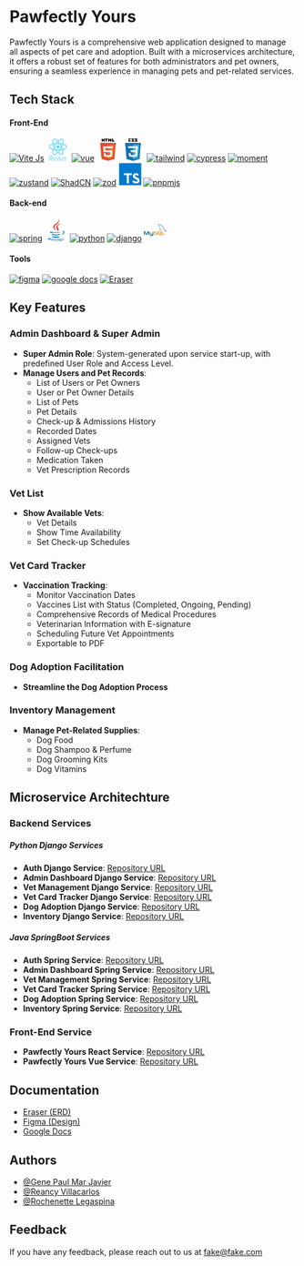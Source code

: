 
# Pawfectly Yours

Pawfectly Yours is a comprehensive web application designed to manage all aspects of pet care and adoption. Built with a microservices architecture, it offers a robust set of features for both administrators and pet owners, ensuring a seamless experience in managing pets and pet-related services.

## Tech Stack
#### Front-End
<a href="https://vitejs.dev/" target="_blank" rel="noreferrer"><img src="https://upload.wikimedia.org/wikipedia/commons/f/f1/Vitejs-logo.svg" alt="Vite Js" width="40" height="40"/></a>
<a href="https://reactjs.org/" target="_blank" rel="noreferrer"><img src="https://raw.githubusercontent.com/devicons/devicon/master/icons/react/react-original-wordmark.svg" alt="react" width="40" height="40"/></a>
<a href="https://vuejs.org/" target="_blank" rel="noreferrer"><img src="https://encrypted-tbn0.gstatic.com/images?q=tbn:ANd9GcSCqL6Xor0Q2-lH8WI1wEKe-KlfVHIituv69A&s" alt="vue" width="40" height="40"/></a>
<a href="https://www.w3.org/html/" target="_blank" rel="noreferrer"><img src="https://raw.githubusercontent.com/devicons/devicon/master/icons/html5/html5-original-wordmark.svg" alt="html5" width="40" height="40"/></a>
<a href="https://www.w3schools.com/css/" target="_blank" rel="noreferrer"><img src="https://raw.githubusercontent.com/devicons/devicon/master/icons/css3/css3-original-wordmark.svg" alt="css3" width="40" height="40"/></a>
<a href="https://tailwindcss.com/" target="_blank" rel="noreferrer"><img src="https://www.vectorlogo.zone/logos/tailwindcss/tailwindcss-icon.svg" alt="tailwind" width="40" height="40"/></a>
<a href="https://www.cypress.io/" target="_blank" rel="noreferrer"><img src="https://static-00.iconduck.com/assets.00/cypress-icon-2048x2045-rgul477b.png" alt="cypress" width="40" height="40"/></a>
<a href="https://momentjs.com/" target="_blank" rel="noreferrer"><img src="https://static-00.iconduck.com/assets.00/moment-js-icon-512x512-lezm7xw5.png" alt="moment" width="40" height="40"/></a>
<a href="https://zustand-demo.pmnd.rs/" target="_blank" rel="noreferrer"><img src="https://repository-images.githubusercontent.com/180328715/fca49300-e7f1-11ea-9f51-cfd949b31560" alt="zustand" width="70" height="40"/></a>
<a href="https://ui.shadcn.com/" target="_blank" rel="noreferrer"><img src="https://avatars.githubusercontent.com/u/139895814?s=200&v=4" alt="ShadCN" width="40" height="40"/></a>
<a href="https://zod.dev/" target="_blank" rel="noreferrer"><img src="https://zod.dev/logo.svg" alt="zod" width="40" height="40"/></a>
<a href="https://www.typescriptlang.org/" target="_blank" rel="noreferrer"><img src="https://raw.githubusercontent.com/devicons/devicon/master/icons/typescript/typescript-original.svg" alt="typescript" width="40" height="40"/></a>
<a href="https://pnpm.io/" target="_blank" rel="noreferrer"><img src="https://encrypted-tbn0.gstatic.com/images?q=tbn:ANd9GcQFGdfm4TV8oBpvmwHUAZlLGFUocZu2BmQkI1Y4MtBSrw&s" alt="pnpmjs" width="40" height="40"/></a>

#### Back-end
<a href="https://spring.io/" target="_blank" rel="noreferrer"><img src="https://www.vectorlogo.zone/logos/springio/springio-icon.svg" alt="spring" width="40" height="40"/></a>
<a href="https://www.java.com" target="_blank" rel="noreferrer"><img src="https://raw.githubusercontent.com/devicons/devicon/master/icons/java/java-original.svg" alt="java" width="40" height="40"/></a>
<a href="https://www.python.org/" target="_blank" rel="noreferrer"><img src="https://cdn3.iconfinder.com/data/icons/logos-and-brands-adobe/512/267_Python-512.png" alt="python" width="40" height="40"/></a>
<a href="https://www.djangoproject.com/" target="_blank" rel="noreferrer"><img src="https://p7.hiclipart.com/preview/159/366/532/django-python-computer-icons-logo-portable-network-graphics-python.jpg" alt="django" width="40" height="40"/></a>
<a href="https://www.mysql.com/" target="_blank" rel="noreferrer"><img src="https://raw.githubusercontent.com/devicons/devicon/master/icons/mysql/mysql-original-wordmark.svg" alt="mysql" width="40" height="40"/></a>

#### Tools
<a href="https://www.figma.com/" target="_blank" rel="noreferrer"><img src="https://www.vectorlogo.zone/logos/figma/figma-icon.svg" alt="figma" width="40" height="40"/></a>
<a href="https://docs.google.com/" target="_blank" rel="noreferrer"><img src="https://w7.pngwing.com/pngs/508/807/png-transparent-google-docs-google-drive-internet-document-google-blue-angle-text-thumbnail.png" alt="google docs" width="40" height="40"/></a>
<a href="https://app.eraser.io/" target="_blank" rel="noreferrer"><img src="https://seeklogo.com/images/E/eraser-icon-logo-F728D47E71-seeklogo.com.png" alt="Eraser" width="40" height="40"/></a>

## Key Features

### Admin Dashboard & Super Admin
- **Super Admin Role**: System-generated upon service start-up, with predefined User Role and Access Level.
- **Manage Users and Pet Records**:
  - List of Users or Pet Owners
  - User or Pet Owner Details
  - List of Pets
  - Pet Details
  - Check-up & Admissions History
  - Recorded Dates
  - Assigned Vets
  - Follow-up Check-ups
  - Medication Taken
  - Vet Prescription Records

### Vet List
- **Show Available Vets**:
  - Vet Details
  - Show Time Availability
  - Set Check-up Schedules

### Vet Card Tracker
- **Vaccination Tracking**:
  - Monitor Vaccination Dates
  - Vaccines List with Status (Completed, Ongoing, Pending)
  - Comprehensive Records of Medical Procedures
  - Veterinarian Information with E-signature
  - Scheduling Future Vet Appointments
  - Exportable to PDF

### Dog Adoption Facilitation
- **Streamline the Dog Adoption Process**

### Inventory Management
- **Manage Pet-Related Supplies**:
  - Dog Food
  - Dog Shampoo & Perfume
  - Dog Grooming Kits
  - Dog Vitamins

## Microservice Architechture

### Backend Services
##### Python Django Services
- **Auth Django Service**: [Repository URL](#)
- **Admin Dashboard Django Service**: [Repository URL](#)
- **Vet Management Django Service**: [Repository URL](#)
- **Vet Card Tracker Django Service**: [Repository URL](#)
- **Dog Adoption Django Service**: [Repository URL](#)
- **Inventory Django Service**: [Repository URL](#)

##### Java SpringBoot Services
- **Auth Spring Service**: [Repository URL](#)
- **Admin Dashboard Spring Service**: [Repository URL](#)
- **Vet Management Spring Service**: [Repository URL](#)
- **Vet Card Tracker Spring Service**: [Repository URL](#)
- **Dog Adoption Spring Service**: [Repository URL](#)
- **Inventory Spring Service**: [Repository URL](#)

### Front-End Service
- **Pawfectly Yours React Service**: [Repository URL](https://github.com/Pawfectly-Yours/pawfectly-yours-react)
- **Pawfectly Yours Vue Service**: [Repository URL](https://github.com/Pawfectly-Yours/pawfectly-yours-vue)

## Documentation

- [Eraser (ERD)](https://app.eraser.io/workspace/m4f7SGPYGVJKBIfU7Fxh?origin=share)
- [Figma (Design)](https://www.figma.com/design/jNa9Voy8D8HeGUBuPPU9pT/Pawfectly-Yours?node-id=9-7&t=AN2MuBDVTgjZq9lA-1)
- [Google Docs](https://docs.google.com/document/d/1qOMJwcjnZS49EvZ_ECBbvk-wtwpj1b5B_8Lj0THoNQU/edit?usp=sharing)

## Authors
- [@Gene Paul Mar Javier](https://github.com/javiergenepaul)
- [@Reancy Villacarlos](https://github.com/daikkin)
- [@Rochenette Legaspina](https://github.com/Rochenette)

## Feedback

If you have any feedback, please reach out to us at fake@fake.com
